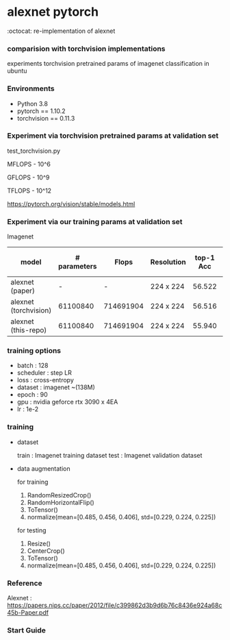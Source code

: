 # alexnet pytorch 

:octocat: re-implementation of alexnet  

### comparision with torchvision implementations    

experiments torchvision pretrained params of imagenet classification in ubuntu

### Environments

- Python 3.8
- pytorch == 1.10.2 
- torchvision == 0.11.3 

### Experiment via torchvision pretrained params at validation set

test_torchvision.py 

MFLOPS - 10^6

GFLOPS - 10^9

TFLOPS - 10^12

https://pytorch.org/vision/stable/models.html

### Experiment via our training params at validation set

Imagenet

|model                 | # parameters      | Flops              | Resolution | top-1 Acc | top-5 Acc | top-1 Err | top-5 Err | epoch |
|----------------------|-------------------| ------------------ | ---------- | --------- |-----------|-----------| ----------|-------| 
|alexnet (paper)       | -                 | -                  | 224 x 224  | 56.522    | 79.066    | -         | -         |  -    |
|alexnet (torchvision) | 61100840          | 714691904          | 224 x 224  | 56.516    | 79.070    | -         | -         |  _    |
|alexnet (this-repo)   | 61100840          | 714691904          | 224 x 224  | 55.940    | 78.894    | -         | -         |  72   |

### training options

- batch : 128
- scheduler : step LR
- loss : cross-entropy
- dataset : imagenet ~(138M)
- epoch : 90
- gpu : nvidia geforce rtx 3090 x 4EA
- lr : 1e-2

### training

- dataset

    train : Imagenet training dataset
    test : Imagenet validation dataset

- data augmentation

    for training

    1. RandomResizedCrop()
    2. RandomHorizontalFlip()
    3. ToTensor()
    4. normalize(mean=[0.485, 0.456, 0.406], std=[0.229, 0.224, 0.225])
    
    for testing
    
    1. Resize()
    2. CenterCrop()
    3. ToTensor()
    4. normalize(mean=[0.485, 0.456, 0.406], std=[0.229, 0.224, 0.225])
    
### Reference

Alexnet : https://papers.nips.cc/paper/2012/file/c399862d3b9d6b76c8436e924a68c45b-Paper.pdf


### Start Guide


